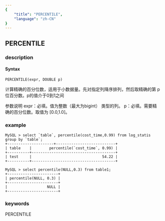 ```yaml
---
{
    "title": "PERCENTILE",
    "language": "zh-CN"
}
---
```


<!-- 
Licensed to the Apache Software Foundation (ASF) under one
or more contributor license agreements.  See the NOTICE file
distributed with this work for additional information
regarding copyright ownership.  The ASF licenses this file
to you under the Apache License, Version 2.0 (the
"License"); you may not use this file except in compliance
with the License.  You may obtain a copy of the License at

  http://www.apache.org/licenses/LICENSE-2.0

Unless required by applicable law or agreed to in writing,
software distributed under the License is distributed on an
"AS IS" BASIS, WITHOUT WARRANTIES OR CONDITIONS OF ANY
KIND, either express or implied.  See the License for the
specific language governing permissions and limitations
under the License.
-->

## PERCENTILE
### description
#### Syntax

`PERCENTILE(expr, DOUBLE p)`

计算精确的百分位数，适用于小数据量。先对指定列降序排列，然后取精确的第 p 位百分数。p的值介于0到1之间

参数说明
expr：必填。值为整数（最大为bigint） 类型的列。
p：必填。需要精确的百分位数。取值为 [0.0,1.0]。

### example
```
MySQL > select `table`, percentile(cost_time,0.99) from log_statis group by `table`;
+---------------------+---------------------------+
| table    |        percentile(`cost_time`, 0.99) |
+----------+--------------------------------------+
| test     |                                54.22 |
+----------+--------------------------------------+

MySQL > select percentile(NULL,0.3) from table1;
+-----------------------+
| percentile(NULL, 0.3) |
+-----------------------+
|                  NULL |
+-----------------------+
```

### keywords
PERCENTILE
